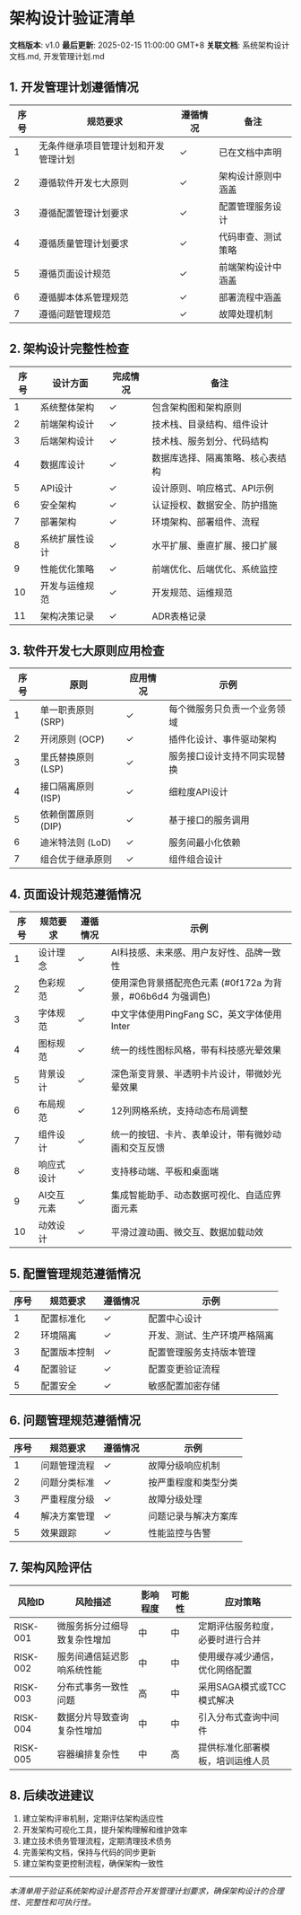 # 架构设计验证清单

**文档版本**: v1.0
**最后更新**: 2025-02-15 11:00:00 GMT+8
**关联文档**: 系统架构设计文档.md, 开发管理计划.md

## 1. 开发管理计划遵循情况

| 序号 | 规范要求 | 遵循情况 | 备注 |
|------|----------|----------|------|
| 1 | 无条件继承项目管理计划和开发管理计划 | ✓ | 已在文档中声明 |
| 2 | 遵循软件开发七大原则 | ✓ | 架构设计原则中涵盖 |
| 3 | 遵循配置管理计划要求 | ✓ | 配置管理服务设计 |
| 4 | 遵循质量管理计划要求 | ✓ | 代码审查、测试策略 |
| 5 | 遵循页面设计规范 | ✓ | 前端架构设计中涵盖 |
| 6 | 遵循脚本体系管理规范 | ✓ | 部署流程中涵盖 |
| 7 | 遵循问题管理规范 | ✓ | 故障处理机制 |

## 2. 架构设计完整性检查

| 序号 | 设计方面 | 完成情况 | 备注 |
|------|----------|----------|------|
| 1 | 系统整体架构 | ✓ | 包含架构图和架构原则 |
| 2 | 前端架构设计 | ✓ | 技术栈、目录结构、组件设计 |
| 3 | 后端架构设计 | ✓ | 技术栈、服务划分、代码结构 |
| 4 | 数据库设计 | ✓ | 数据库选择、隔离策略、核心表结构 |
| 5 | API设计 | ✓ | 设计原则、响应格式、API示例 |
| 6 | 安全架构 | ✓ | 认证授权、数据安全、防护措施 |
| 7 | 部署架构 | ✓ | 环境架构、部署组件、流程 |
| 8 | 系统扩展性设计 | ✓ | 水平扩展、垂直扩展、接口扩展 |
| 9 | 性能优化策略 | ✓ | 前端优化、后端优化、系统监控 |
| 10 | 开发与运维规范 | ✓ | 开发规范、运维规范 |
| 11 | 架构决策记录 | ✓ | ADR表格记录 |

## 3. 软件开发七大原则应用检查

| 序号 | 原则 | 应用情况 | 示例 |
|------|------|----------|------|
| 1 | 单一职责原则 (SRP) | ✓ | 每个微服务只负责一个业务领域 |
| 2 | 开闭原则 (OCP) | ✓ | 插件化设计、事件驱动架构 |
| 3 | 里氏替换原则 (LSP) | ✓ | 服务接口设计支持不同实现替换 |
| 4 | 接口隔离原则 (ISP) | ✓ | 细粒度API设计 |
| 5 | 依赖倒置原则 (DIP) | ✓ | 基于接口的服务调用 |
| 6 | 迪米特法则 (LoD) | ✓ | 服务间最小化依赖 |
| 7 | 组合优于继承原则 | ✓ | 组件组合设计 |

## 4. 页面设计规范遵循情况

| 序号 | 规范要求 | 遵循情况 | 示例 |
|------|----------|----------|------|
| 1 | 设计理念 | ✓ | AI科技感、未来感、用户友好性、品牌一致性 |
| 2 | 色彩规范 | ✓ | 使用深色背景搭配亮色元素 (#0f172a 为背景，#06b6d4 为强调色) |
| 3 | 字体规范 | ✓ | 中文字体使用PingFang SC，英文字体使用Inter |
| 4 | 图标规范 | ✓ | 统一的线性图标风格，带有科技感光晕效果 |
| 5 | 背景设计 | ✓ | 深色渐变背景、半透明卡片设计，带微妙光晕效果 |
| 6 | 布局规范 | ✓ | 12列网格系统，支持动态布局调整 |
| 7 | 组件设计 | ✓ | 统一的按钮、卡片、表单设计，带有微妙动画和交互反馈 |
| 8 | 响应式设计 | ✓ | 支持移动端、平板和桌面端 |
| 9 | AI交互元素 | ✓ | 集成智能助手、动态数据可视化、自适应界面元素 |
| 10 | 动效设计 | ✓ | 平滑过渡动画、微交互、数据加载动效 |

## 5. 配置管理规范遵循情况

| 序号 | 规范要求 | 遵循情况 | 示例 |
|------|----------|----------|------|
| 1 | 配置标准化 | ✓ | 配置中心设计 |
| 2 | 环境隔离 | ✓ | 开发、测试、生产环境严格隔离 |
| 3 | 配置版本控制 | ✓ | 配置管理服务支持版本管理 |
| 4 | 配置验证 | ✓ | 配置变更验证流程 |
| 5 | 配置安全 | ✓ | 敏感配置加密存储 |

## 6. 问题管理规范遵循情况

| 序号 | 规范要求 | 遵循情况 | 示例 |
|------|----------|----------|------|
| 1 | 问题管理流程 | ✓ | 故障分级响应机制 |
| 2 | 问题分类标准 | ✓ | 按严重程度和类型分类 |
| 3 | 严重程度分级 | ✓ | 故障分级处理 |
| 4 | 解决方案管理 | ✓ | 问题记录与解决方案库 |
| 5 | 效果跟踪 | ✓ | 性能监控与告警 |

## 7. 架构风险评估

| 风险ID | 风险描述 | 影响程度 | 可能性 | 应对策略 |
|--------|----------|----------|--------|----------|
| RISK-001 | 微服务拆分过细导致复杂性增加 | 中 | 中 | 定期评估服务粒度，必要时进行合并 |
| RISK-002 | 服务间通信延迟影响系统性能 | 中 | 中 | 使用缓存减少通信，优化网络配置 |
| RISK-003 | 分布式事务一致性问题 | 高 | 中 | 采用SAGA模式或TCC模式解决 |
| RISK-004 | 数据分片导致查询复杂性增加 | 中 | 中 | 引入分布式查询中间件 |
| RISK-005 | 容器编排复杂性 | 中 | 高 | 提供标准化部署模板，培训运维人员 |

## 8. 后续改进建议

1. 建立架构评审机制，定期评估架构适应性
2. 开发架构可视化工具，提升架构理解和维护效率
3. 建立技术债务管理流程，定期清理技术债务
4. 完善架构文档，保持与代码的同步更新
5. 建立架构变更控制流程，确保架构一致性

---

*本清单用于验证系统架构设计是否符合开发管理计划要求，确保架构设计的合理性、完整性和可执行性。*